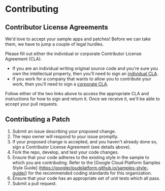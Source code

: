 # Contributing

## Contributor License Agreements

We'd love to accept your sample apps and patches! Before we can take them, we
have to jump a couple of legal hurdles.

Please fill out either the individual or corporate Contributor License Agreement
(CLA).

* If you are an individual writing original source code and you're sure you own
  the intellectual property, then you'll need to sign an [individual
  CLA](https://developers.google.com/open-source/cla/individual).
* If you work for a company that wants to allow you to contribute your work,
  then you'll need to sign a [corporate
  CLA](https://developers.google.com/open-source/cla/corporate).

Follow either of the two links above to access the appropriate CLA and
instructions for how to sign and return it. Once we receive it, we'll be able to
accept your pull requests.

## Contributing a Patch

1. Submit an issue describing your proposed change.
1. The repo owner will respond to your issue promptly.
1. If your proposed change is accepted, and you haven't already done so, sign a
   Contributor License Agreement (see details above).
1. Fork the repo, develop, and test your code changes.
1. Ensure that your code adheres to the existing style in the sample to which
   you are contributing. Refer to the
   [Google Cloud Platform Samples Style Guide]
   (https://googlecloudplatform.github.io/samples-style-guide/) for the
   recommended coding standards for this organization.
1. Ensure that your code has an appropriate set of unit tests which all pass.
1. Submit a pull request.
